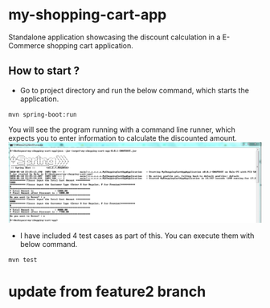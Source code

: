 # my-shopping-cart-app
 Standalone application showcasing the discount calculation in a E-Commerce shopping cart application.

 ## How to start ?
 * Go to project directory and run the below command, which starts the application.
 ```
 mvn spring-boot:run
 ```
You will see the program running with a command line runner, which expects you to enter information to calculate the discounted amount.
<img src="src/main/resources/images/capture.JPG" alt="capture"/>

* I have included 4 test cases as part of this. You can execute them with below command.
 ```
 mvn test
 ```
# update from feature2 branch